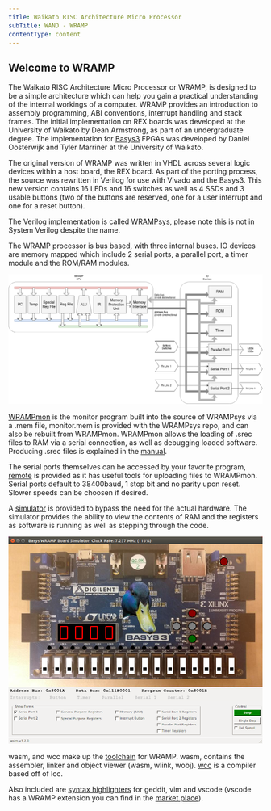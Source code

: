 ```yaml
---
title: Waikato RISC Architecture Micro Processor
subTitle: WAND - WRAMP
contentType: content
---
```


## Welcome to WRAMP

The Waikato RISC Architecture Micro Processor or WRAMP, is designed to be a simple architecture which can help you gain a practical understanding of the internal workings of a computer.
WRAMP provides an introduction to assembly programming, ABI conventions, interrupt handling and stack frames.
The initial implementation on REX boards was developed at the University of Waikato by Dean Armstrong, as part of an undergraduate degree. The implementation for [Basys3](https://reference.digilentinc.com/reference/programmable-logic/basys-3/start?redirect=1) FPGAs was developed by Daniel Oosterwijk and Tyler Marriner at the University of Waikato.

The original version of WRAMP was written in VHDL across several logic devices within a host board, the REX board.
As part of the porting process, the source was rewritten in Verilog for use with Vivado and the Basys3. This new version contains 16 LEDs and 16 switches as well as 4 SSDs and 3 usable buttons (two of the buttons are reserved, one for a user interrupt and one for a reset button).

The Verilog implementation is called [WRAMPsys](https://github.com/wandwramp/WRAMPsys), please note this is not in System Verilog despite the name. 

The WRAMP processor is bus based, with three internal buses.
IO devices are memory mapped which include 2 serial ports, a parallel port, a timer module and the ROM/RAM modules.

![WRAMP architecture](assets/WRAMParch.png)

[WRAMPmon](https://github.com/wandwramp/WRAMPmon) is the monitor program built into the source of WRAMPsys via a .mem file, monitor.mem is provided with the WRAMPsys repo, and can also be rebuilt from WRAMPmon.
WRAMPmon allows the loading of .srec files to RAM via a serial connection, as well as debugging loaded software.
Producing .srec files is explained in the [manual](/assets/book.pdf).

The serial ports themselves can be accessed by your favorite program, [remote](https://github.com/wandwramp/remote) is provided as it has useful tools for uploading files to WRAMPmon.
Serial ports default to 38400baud, 1 stop bit and no parity upon reset.
Slower speeds can be choosen if desired.

A [simulator](https://github.com/wandwramp/wsim) is provided to bypass the need for the actual hardware.
The simulator provides the ability to view the contents of RAM and the registers as software is running as well as stepping through the code.

![wsim example](assets/wsim.png)

wasm, and wcc make up the [toolchain](https://github.com/wandwramp/toolchain) for WRAMP.
wasm, contains the assembler, linker and object viewer (wasm, wlink, wobj).
[wcc](https://github.com/wandwramp/wcc) is a compiler based off of lcc.

Also included are [syntax highlighters](https://github.com/wandwramp/syntax-highlighting) for geddit, vim and vscode (vscode has a WRAMP extension you can find in the [market place](https://marketplace.visualstudio.com/items?itemName=wanduow.wramp-syntax)).

